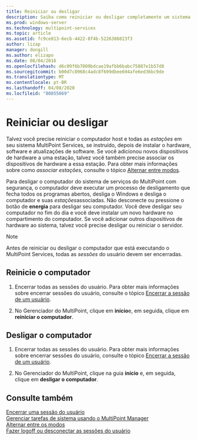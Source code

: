 ```yaml
---
title: Reiniciar ou desligar
description: Saiba como reiniciar ou desligar completamente um sistema nos serviços do MultiPoint
ms.prod: windows-server
ms.technology: multipoint-services
ms.topic: article
ms.assetid: fc9ce813-6ecb-4422-8f4b-5226386823f3
author: lizap
manager: dongill
ms.author: elizapo
ms.date: 08/04/2016
ms.openlocfilehash: d6c09f6b7809bdcae19afbb6babc75887e1b57d8
ms.sourcegitcommit: b00d7c8968c4adc8f699dbee694afe6ed36bc9de
ms.translationtype: MT
ms.contentlocale: pt-BR
ms.lasthandoff: 04/08/2020
ms.locfileid: "80855669"
---
```

# <a name="restart-or-shut-down"></a>Reiniciar ou desligar
Talvez você precise reiniciar o computador host e todas as *estações* em seu sistema MultiPoint Services, se instruído, depois de instalar o hardware, software e atualizações de software. Se você adicionou novos dispositivos de hardware a uma estação, talvez você também precise associar os dispositivos de hardware a essa estação. Para obter mais informações sobre como *associar estações*, consulte o tópico [Alternar entre modos](Switch-Between-Modes.md).  
  
Para desligar o computador do sistema de serviços do MultiPoint com segurança, o computador deve executar um processo de desligamento que fecha todos os programas abertos, desliga o Windows e desliga o computador e suas *estações*associadas. Não desconecte ou pressione o botão de **energia** para desligar seu computador. Você deve desligar seu computador no fim do dia e você deve instalar um novo hardware no compartimento do computador.  Se você adicionar outros dispositivos de hardware ao sistema, talvez você precise desligar ou reiniciar o servidor.  
  
> [!NOTE]  
> Antes de reiniciar ou desligar o computador que está executando o MultiPoint Services, todas as *sessões* do usuário devem ser encerradas.  
  
## <a name="restart-the-computer"></a>Reinicie o computador  
  
1.  Encerrar todas as sessões do usuário. Para obter mais informações sobre encerrar sessões do usuário, consulte o tópico [Encerrar a sessão de um usuário](End-a-User-Session.md).  
  
2.  No Gerenciador do MultiPoint, clique em **início**e, em seguida, clique em **reiniciar o computador**.  
  
## <a name="shut-down-the-computer"></a>Desligar o computador  
  
1.  Encerrar todas as sessões do usuário. Para obter mais informações sobre encerrar sessões do usuário, consulte o tópico [Encerrar a sessão de um usuário](End-a-User-Session.md).  
  
2.  No Gerenciador do MultiPoint, clique na guia **início** e, em seguida, clique em **desligar o computador**.  
  
## <a name="see-also"></a>Consulte também  
[Encerrar uma sessão do usuário](End-a-User-Session.md)  
[Gerenciar tarefas de sistema usando o MultiPoint Manager](Manage-System-Tasks-Using-MultiPoint-Manager.md)  
[Alternar entre os modos](Switch-Between-Modes.md)  
[Fazer logoff ou desconectar as sessões do usuário](Log-off-or-Disconnect-User-Sessions.md)